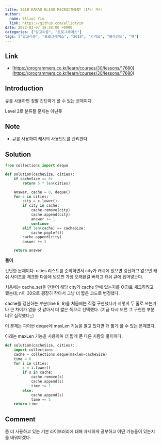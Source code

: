 ```yaml
---
title: 2018 KAKAO BLIND RECRUITMENT [1차] 캐시
author:
  name: Elliot Yim
  link: https://github.com/elliotyim
date: 2022-02-07 18:28:00 +0900
categories: ["알고리즘", "프로그래머스"]
tags: ["알고리즘", "프로그래머스", "2018", "카카오", "블라인드", "큐"]
---
```


## Link

- [https://programmers.co.kr/learn/courses/30/lessons/17680](https://programmers.co.kr/learn/courses/30/lessons/17680)

## Introduction

큐를 사용하면 정말 간단하게 풀 수 있는 문제이다.

Level 2로 분류될 문제는 아닌듯

## Note

- 큐를 사용하여 캐시의 사용빈도를 관리한다.

## Solution

```python
from collections import deque

def solution(cacheSize, cities):
    if cacheSize == 0:
        return 5 * len(cities)

    answer, cache = 0, deque()
    for c in cities:
        city = c.lower()
        if city in cache:
            cache.remove(city)
            cache.append(city)
            answer += 1
            continue
        elif len(cache) == cacheSize:
            cache.popleft()
        cache.append(city)
        answer += 5

    return answer
```

**풀이**

간단한 문제이다. cities 리스트를 순회하면서 city가 캐쉬에 있으면 갱신하고 없으면 캐쉬 사이즈를 체크한 다음에 넘으면 가장 오래된걸 버리고 캐쉬 큐에 집어넣는다.

처음에는 cache_set을 만들어 해당 city가 cache 안에 있는지를 O(1)로 체크하려고 했는데, n이 30으로 굉장히 작아서 그냥 더 짧은 코드로 변경했다.

cache를 갱신하는 부분(line 8, 9)을 처음에는 직접 구현했다가 저렇게 두 줄로 쓰는거나 큰 차이가 없을 것 같아서 더 짧은 쪽으로 선택했다. (지금 다시 보면 그 구현한 부분 너무 심각했다;;)

이 문제는 파이썬 deque에 maxLen 기능을 알고 있다면 더 짧게 풀 수 있는 문제였다.

아래는 maxLen 기능을 사용하여 더 짧게 푼 다른 사람의 풀이이다.

```python
def solution(cacheSize, cities):
    import collections
    cache = collections.deque(maxlen=cacheSize)
    time = 0
    for i in cities:
        s = i.lower()
        if s in cache:
            cache.remove(s)
            cache.append(s)
            time += 1
        else:
            cache.append(s)
            time += 5
    return time
```

## Comment

좀 더 사용하고 있는 기본 라이브러리에 대해 자세하게 공부하고 어떤 기능들이 있는지를 배워야겠다.
